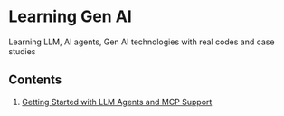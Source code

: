 # Learning Gen AI
Learning LLM, AI agents, Gen AI technologies with real codes and case studies

## Contents
1. [Getting Started with LLM Agents and MCP Support](https://github.com/StudySage/learn_gen_ai/blob/main/mcp_basic.md)
